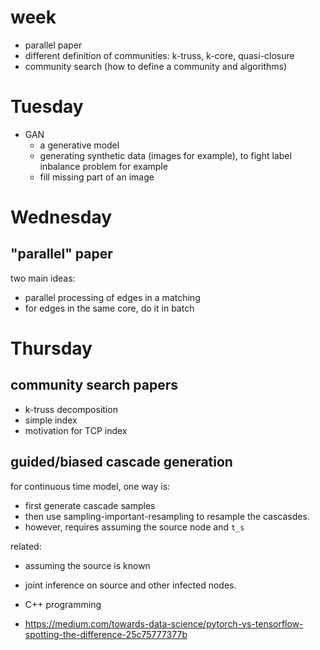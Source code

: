# week

- parallel paper
- different definition of communities: k-truss, k-core, quasi-closure
- community search (how to define a community and algorithms)


# Tuesday

- GAN
  - a generative model
  - generating synthetic data (images for example), to fight label inbalance problem for example
  - fill missing part of an image

# Wednesday

## "parallel" paper

two main ideas:

- parallel processing of edges in a matching
- for edges in the same core, do it in batch

# Thursday


## community search papers

- k-truss decomposition
- simple index
- motivation for TCP index

## guided/biased cascade generation

for continuous time model, one way is:

- first generate cascade samples
- then use sampling-important-resampling to resample the cascasdes. 
- however, requires assuming the source node and `t_s`

related:

- assuming the source is known
- joint inference on source and other infected nodes. 



- C++ programming
- https://medium.com/towards-data-science/pytorch-vs-tensorflow-spotting-the-difference-25c75777377b

